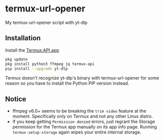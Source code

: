 # termux-url-opener
My termux-url-opener script with yt-dlp

## Installation
Install the [Termux:API app](https://f-droid.org/en/packages/com.termux.api/)

```sh
pkg update
pkg install python3 ffmpeg jq termux-api
pip install --upgrade yt-dlp
```

Termux doesn't recognize yt-dlp's binary with termux-url-opener for some
reason so you have to install the Python PIP version instead.

## Notice
- ffmpeg v6.0+ seems to be breaking the `trim video` feature at the moment. Specifically only on Termux and not any other Linux distro.
- If you keep getting `Permission denied` errors, just regrant the Storage permission
for the Termux app manually on its app info page. Running `termux-setup-storage` again wipes your entire internal storage.
